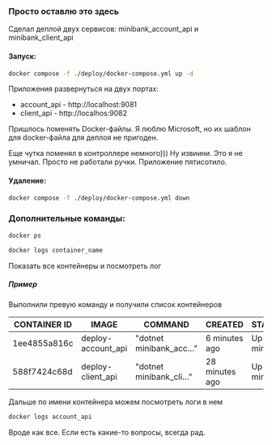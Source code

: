 ### Просто оставлю это здесь ###

Сделал деплой двух сервисов: minibank_account_api и minibank_client_api

#### Запуск: ####
```bash
docker compose -f ./deploy/docker-compose.yml up -d
```

Приложения развернуться на двух портах:
- account_api - http://localhost:9081
- client_api - http://localhos:9082

Пришлось поменять Docker-файлы. Я люблю Microsoft, но
их шаблон для docker-файла для деплоя не пригоден.

Еще чутка поменял в контроллере немного))) Ну извиини. Это я не умничал. Просто не работали
ручки. Приложение пятисотило.

#### Удаление: ####
```bash
docker compose -f ./deploy/docker-compose.yml down
```

### Дополнительные команды: ###
```bash
docker ps
```
```bash
docker logs container_name
```

Показать все контейнеры и посмотреть лог

##### Пример ####
Выполнили превую команду и получили список контейнеров

|  CONTAINER ID |  IMAGE              |  COMMAND                 |  CREATED        |  STATUS        |  PORTS                | NAMES       |
|---------------|---------------------|--------------------------|-----------------|----------------|-----------------------|-------------|
| 1ee4855a816c  | deploy-account_api  |  "dotnet minibank_acc…"  | 6 minutes ago   | Up 6 minutes   | 0.0.0.0:9081->80/tcp  | account_api |
| 588f7424c68d  | deploy-client_api   |  "dotnet minibank_cli…"  | 28 minutes ago  | Up 28 minutes  | 0.0.0.0:9082->80/tcp  | client_api  |

Дальше по имени контейнера можем посмотреть логи в нем
```bash
docker logs account_api
```

Вроде как все. Если есть какие-то вопросы, всегда рад.